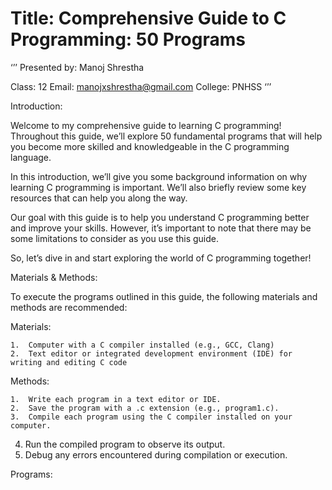 # Title: Comprehensive Guide to C Programming: 50 Programs

‘’’
Presented by: Manoj Shrestha 

Class: 12
Email: manojxshrestha@gmail.com
College: PNHSS
‘’’

Introduction:

Welcome to my comprehensive guide to learning C programming! Throughout this guide, we’ll explore 50 fundamental programs that will help you become more skilled and knowledgeable in the C programming language.

In this introduction, we’ll give you some background information on why learning C programming is important. We’ll also briefly review some key resources that can help you along the way.

Our goal with this guide is to help you understand C programming better and improve your skills. However, it’s important to note that there may be some limitations to consider as you use this guide.

So, let’s dive in and start exploring the world of C programming together!


Materials & Methods:

To execute the programs outlined in this guide, the following materials and methods are recommended:

Materials:

	1.	Computer with a C compiler installed (e.g., GCC, Clang)
	2.	Text editor or integrated development environment (IDE) for writing and editing C code

Methods:

	1.	Write each program in a text editor or IDE.
	2.	Save the program with a .c extension (e.g., program1.c).
	3.	Compile each program using the C compiler installed on your computer.
4. Run the compiled program to observe its output.
5. Debug any errors encountered during compilation or execution.

Programs:
